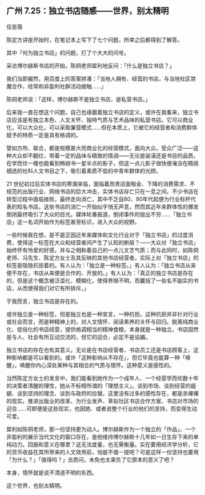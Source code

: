 ## 广州 7.25：独立书店随感——世界，别太精明

伍哲薇

陈定方讲座开始时，在笔记本上写下了七个问题，所幸之后都得到了解答。

其中「何为独立书店」的问题，打了个大大的问号。

采访博尔赫斯书店的开始，陈侗老师犀利地反问：「什么是独立书店？」

我们当即赧然，用百度上的答案拼凑：「当地人拥有、经营的书店，与当地社区禁魔合作，经常和非盈利社群活动接触……」

陈侗老师说：「这样，博尔赫斯不是独立书店，是私营书店。」

后来我一直在想这个问题，自己也琢磨着独立书店的定义，或许在我看来，独立书店应该是有独立本色、人文关怀、独特气质与艺术品味的私营书店。它可以商业化，可以大众化，可以采取兼营模式……但在本质上，它被它的经营者和消费群体赋予的特质一定是具有格调的。

譬如方所、联合，都是规模甚大而商业化的经营模式，面向大众，受众广泛——这种大众却不翻烂，带着一定的品味与精致的情调——无论是装潢还是书目的品质。在学而优一楼也能看到畅销书一星半点的影子，但这一点儿影子很快便淹没在精挑细选的社科人文书目之下，吸引着素质不低的中青年群体的光顾。

21 世纪初过后实体书店的寒潮来临，面临着昂贵店面租金、下降的消费需求、不规范的出版行业、网络书店的巨大冲击，实体书店存亡只在一息之间。不少书店在转型过程中面临挫败，最终走向消亡，其中不乏自80、90年代起便为行业标杆代表的知名书店。这些书店的消亡一开始似乎悄无声息，然而其近年来群体性的爆发倒闭最终吸引了大众的目光。媒体轮番报道，倒闭事件的层出不穷……「独立书店」这一名词开始作为标签甚至标识，进入大众的视野。

一些时候我在想，是不是正因近年来媒体和文化行业对于「独立书店」的过度消费，使得这一标签在大众和经营者间产生了认知的断层？——大众对「独立书店」始终怀有怜爱的好感，并与之相称着自己的一点儿文艺气质；而与此同时，如陈侗老师、冯先生、陈定方女士及其反映的其他书店经营者，实际上对「独立书店」的标签是隐隐抗拒着的。有人认为：「独立是一种标签。」有人认为：「独立书店从来便不存在，书店从来便是合作的、开放的。」有人认为：「真正的独立书店是存在的，但是这个概念被泛滥化、模糊化，使得界限不明，而囊括了一些名不副实的书店，从而使得我们对它有所排斥。」

于我而言，独立书店是存在的。

或许独立是一种标签，但是独立也是一种宣言，一种抗拒。这种抗拒并非针对行业或社会而言，而是种精神上的，对人文情怀、阅读素养的关怀与回归。脱离纯商业化、低俗化的书店经营，提供格调相当的精神食粮，本身就是一种独立。书店固然是与人、社会有所互动交流的，但它的迎合，必定不是谄媚。

独立书店的存在也有其意义。无论是在书店经营者、书店员工还是书店顾客上，这种影响都是可以看到的。或许「这种影响从不存在」，但它毕竟也能算一种「唤醒」，唤醒你内心深处某种与其相合的气质与情怀。这种意义是感性的。

当然陈定方女士的发言中，我们能看到她作为一个成年人、一个经营学而优数十年的决策者清醒的理性，她从不标榜所谓的「理想主义」。谈到市场、谈到经营的龃龉、谈到坚持的理念、谈到与政府的拉锯，这里没有过多的感性存在，都是赤裸裸的现实。推进出版业的改革、为行业发声、草拟社区书店合作方案、书店对市场的迎合……可即便是这些现实，也因她、或者说整个行业的他们的坚持，而变得生动可爱。

犀利如陈侗老师，那一份坚持更为动人。博尔赫斯作为一个独立的「作品」、一个非盈利的展示当代文化的窗口存在，是他维持博尔赫斯十几年如一日生存下来的单纯动力。回报和意义在哪里？这无法度量，也无需衡量。实在要用经济学分析，它的货币收益在其所带来的人文效用前，怕是不值一提吧？可是这样一份坚持也要用「为什么？」「值得吗？」去质问，未免也太辜负了它原本的意义了吧？

本身，情怀就是说不清道不明的东西。

这个世界，也别太精明。